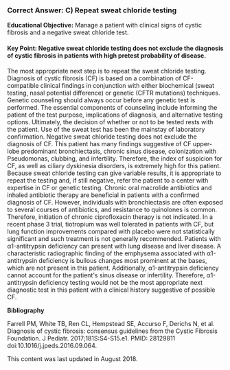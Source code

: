 
### Correct Answer: C) Repeat sweat chloride testing 

**Educational Objective:** Manage a patient with clinical signs of cystic fibrosis and a negative sweat chloride test.

#### **Key Point:** Negative sweat chloride testing does not exclude the diagnosis of cystic fibrosis in patients with high pretest probability of disease.

The most appropriate next step is to repeat the sweat chloride testing. Diagnosis of cystic fibrosis (CF) is based on a combination of CF-compatible clinical findings in conjunction with either biochemical (sweat testing, nasal potential difference) or genetic (CFTR mutations) techniques. Genetic counseling should always occur before any genetic test is performed. The essential components of counseling include informing the patient of the test purpose, implications of diagnosis, and alternative testing options. Ultimately, the decision of whether or not to be tested rests with the patient. Use of the sweat test has been the mainstay of laboratory confirmation. Negative sweat chloride testing does not exclude the diagnosis of CF. This patient has many findings suggestive of CF upper-lobe predominant bronchiectasis, chronic sinus disease, colonization with Pseudomonas, clubbing, and infertility. Therefore, the index of suspicion for CF, as well as ciliary dyskinesia disorders, is extremely high for this patient. Because sweat chloride testing can give variable results, it is appropriate to repeat the testing and, if still negative, refer the patient to a center with expertise in CF or genetic testing.
Chronic oral macrolide antibiotics and inhaled antibiotic therapy are beneficial in patients with a confirmed diagnosis of CF. However, individuals with bronchiectasis are often exposed to several courses of antibiotics, and resistance to quinolones is common. Therefore, initiation of chronic ciprofloxacin therapy is not indicated.
In a recent phase 3 trial, tiotropium was well tolerated in patients with CF, but lung function improvements compared with placebo were not statistically significant and such treatment is not generally recommended.
Patients with α1-antitrypsin deficiency can present with lung disease and liver disease. A characteristic radiographic finding of the emphysema associated with α1-antitrypsin deficiency is bullous changes most prominent at the bases, which are not present in this patient. Additionally, α1-antitrypsin deficiency cannot account for the patient's sinus disease or infertility. Therefore, α1-antitrypsin deficiency testing would not be the most appropriate next diagnostic test in this patient with a clinical history suggestive of possible CF.

**Bibliography**

Farrell PM, White TB, Ren CL, Hempstead SE, Accurso F, Derichs N, et al. Diagnosis of cystic fibrosis: consensus guidelines from the Cystic Fibrosis Foundation. J Pediatr. 2017;181S:S4-S15.e1. PMID: 28129811 doi:10.1016/j.jpeds.2016.09.064.

This content was last updated in August 2018.